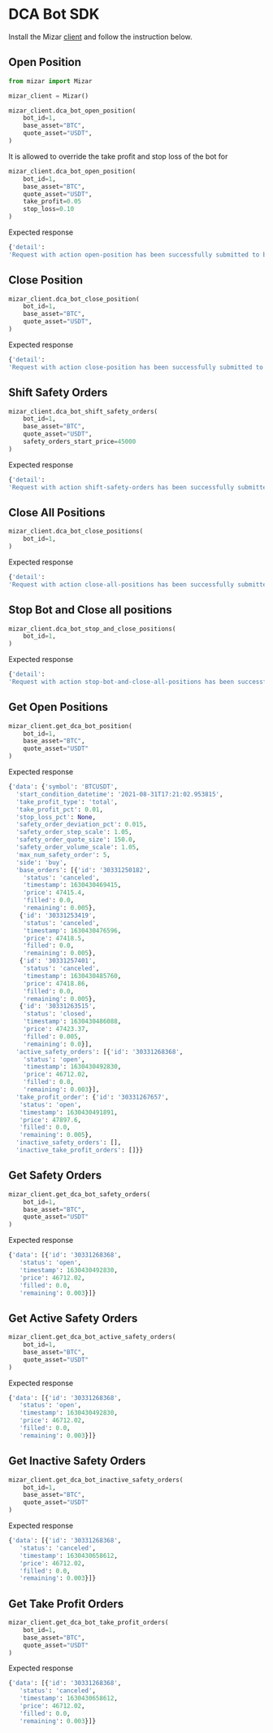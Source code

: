 # DCA Bot SDK

Install the Mizar [client](https://github.com/MizarAI/mizar) and follow the instruction below.

## Open Position

```python
from mizar import Mizar

mizar_client = Mizar()

mizar_client.dca_bot_open_position(
    bot_id=1,
    base_asset="BTC",
    quote_asset="USDT",
)

```

It is allowed to override the take profit and stop loss of the bot for

```python
mizar_client.dca_bot_open_position(
    bot_id=1,
    base_asset="BTC",
    quote_asset="USDT",
    take_profit=0.05
    stop_loss=0.10
)
```

Expected response

```python
{'detail': 
'Request with action open-position has been successfully submitted to bot 1 that has 1 subscriptions.'}
```

## Close Position

```python
mizar_client.dca_bot_close_position(
    bot_id=1,
    base_asset="BTC",
    quote_asset="USDT",
)
```

Expected response

```python
{'detail': 
'Request with action close-position has been successfully submitted to bot 1 that has 1 subscriptions.'}
```

## Shift Safety Orders

```python
mizar_client.dca_bot_shift_safety_orders(
    bot_id=1,
    base_asset="BTC",
    quote_asset="USDT",
    safety_orders_start_price=45000
)
```

Expected response

```python
{'detail': 
'Request with action shift-safety-orders has been successfully submitted to bot 1 that has 1 subscriptions.'}
```

## Close All Positions

```python
mizar_client.dca_bot_close_positions(
    bot_id=1,
)
```

Expected response

```python
{'detail': 
'Request with action close-all-positions has been successfully submitted to bot 1 that has 1 subscriptions.'}
```

## Stop Bot and Close all positions

```python
mizar_client.dca_bot_stop_and_close_positions(
    bot_id=1,
)
```

Expected response

```python
{'detail': 
'Request with action stop-bot-and-close-all-positions has been successfully submitted to bot 1 that has 1 subscriptions.'}
```

## Get Open Positions

```python
mizar_client.get_dca_bot_position(
    bot_id=1,
    base_asset="BTC",
    quote_asset="USDT"
)
```

Expected response

```python
{'data': {'symbol': 'BTCUSDT',
  'start_condition_datetime': '2021-08-31T17:21:02.953815',
  'take_profit_type': 'total',
  'take_profit_pct': 0.01,
  'stop_loss_pct': None,
  'safety_order_deviation_pct': 0.015,
  'safety_order_step_scale': 1.05,
  'safety_order_quote_size': 150.0,
  'safety_order_volume_scale': 1.05,
  'max_num_safety_order': 5,
  'side': 'buy',
  'base_orders': [{'id': '30331250182',
    'status': 'canceled',
    'timestamp': 1630430469415,
    'price': 47415.4,
    'filled': 0.0,
    'remaining': 0.005},
   {'id': '30331253419',
    'status': 'canceled',
    'timestamp': 1630430476596,
    'price': 47418.5,
    'filled': 0.0,
    'remaining': 0.005},
   {'id': '30331257401',
    'status': 'canceled',
    'timestamp': 1630430485760,
    'price': 47418.86,
    'filled': 0.0,
    'remaining': 0.005},
   {'id': '30331263515',
    'status': 'closed',
    'timestamp': 1630430486088,
    'price': 47423.37,
    'filled': 0.005,
    'remaining': 0.0}],
  'active_safety_orders': [{'id': '30331268368',
    'status': 'open',
    'timestamp': 1630430492830,
    'price': 46712.02,
    'filled': 0.0,
    'remaining': 0.003}],
  'take_profit_order': {'id': '30331267657',
   'status': 'open',
   'timestamp': 1630430491891,
   'price': 47897.6,
   'filled': 0.0,
   'remaining': 0.005},
  'inactive_safety_orders': [],
  'inactive_take_profit_orders': []}}

```

## Get Safety Orders

```python
mizar_client.get_dca_bot_safety_orders(
    bot_id=1,
    base_asset="BTC",
    quote_asset="USDT"
)
```

Expected response

```python
{'data': [{'id': '30331268368',
   'status': 'open',
   'timestamp': 1630430492830,
   'price': 46712.02,
   'filled': 0.0,
   'remaining': 0.003}]}
```

## Get Active Safety Orders

```python
mizar_client.get_dca_bot_active_safety_orders(
    bot_id=1,
    base_asset="BTC",
    quote_asset="USDT"
)
```

Expected response

```python
{'data': [{'id': '30331268368',
   'status': 'open',
   'timestamp': 1630430492830,
   'price': 46712.02,
   'filled': 0.0,
   'remaining': 0.003}]}
```

## Get Inactive Safety Orders

```python
mizar_client.get_dca_bot_inactive_safety_orders(
    bot_id=1,
    base_asset="BTC",
    quote_asset="USDT"
)
```

Expected response

```python
{'data': [{'id': '30331268368',
   'status': 'canceled',
   'timestamp': 1630430658612,
   'price': 46712.02,
   'filled': 0.0,
   'remaining': 0.003}]}
```

## Get Take Profit Orders

```python
mizar_client.get_dca_bot_take_profit_orders(
    bot_id=1,
    base_asset="BTC",
    quote_asset="USDT"
)
```

Expected response

```python
{'data': [{'id': '30331268368',
   'status': 'canceled',
   'timestamp': 1630430658612,
   'price': 46712.02,
   'filled': 0.0,
   'remaining': 0.003}]}
```


